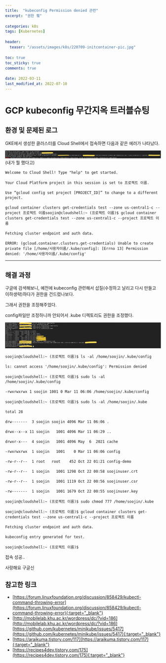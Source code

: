 ```yaml
---
title:  "kubeconfig Permission denied 관련"
excerpt: "권한 췤"

categories: k8s
tags: [Kubernetes]

header:
  teaser: "/assets/images/k8s/220709-initcontainer-pic.jpg"

toc: true
toc_sticky: true
comments: true

date: 2022-03-11
last_modified_at: 2022-07-10
---
```


# GCP kubeconfig 무간지옥 트러블슈팅

## 환경 및 문제된 로그
GKE에서 생성한 클러스터를 Cloud Shell에서 접속하면 다음과 같은 에러가 나타났다.


![GCP Cloud Shell에서 permision denied 에러가 난 상황](/assets/images/k8s/220311-kubeconfig-troubleshoot-blurred-01.jpg)
(내가 뭘 했다고)

```shell
Welcome to Cloud Shell! Type "help" to get started.

Your Cloud Platform project in this session is set to 프로젝트 이름.

Use “gcloud config set project [PROJECT_ID]” to change to a different project.

gcloud container clusters get-credentials test --zone us-central1-c --project 프로젝트 이름soojin@cloudshell:~ (프로젝트 이름)$ gcloud container clusters get-credentials test --zone us-central1-c --project 프로젝트 이름

Fetching cluster endpoint and auth data.

ERROR: (gcloud.container.clusters.get-credentials) Unable to create private file [/home/사용자이름/.kube/config]: [Errno 13] Permission denied: '/home/사용자이름/.kube/config'

```



---




## 해결 과정

구글에 검색해보니, 예전에 kubeconfig 관련해서 삽질(수정하고 날리고 다시 만들고 이하생략)하다가 권한을 건드렸나보다.

그래서 권한을 조정해주었다.

config파일만 조정하니까 안되어서 .kube 디렉토리도 권한을 조정했다.

![GCP Cloud Shell에서 permision denied 에러가 난 상황](/assets/images/k8s/220311-kubeconfig-troubleshoot-blurred-02.jpg)

```shell
soojin@cloudshell:~ (프로젝트 이름)$ ls -al /home/soojin/.kube/config

ls: cannot access '/home/soojin/.kube/config': Permission denied

soojin@cloudshell:~ (프로젝트 이름)$ sudo ls -al /home/soojin/.kube/config

-rwxrwxrwx 1 soojin 1001 0 Mar 11 06:06 /home/soojin/.kube/config

soojin@cloudshell:~ (프로젝트 이름)$ sudo ls -al /home/soojin/.kube

total 28

drw-------  3 soojin soojin 4096 Mar 11 06:06 .

drwx--x--x 11 soojin   1001 4096 Mar 11 06:29 ..

drwxr-x---  4 soojin   1001 4096 May  6  2021 cache

-rwxrwxrwx  1 soojin   1001    0 Mar 11 06:06 config

-rw-r--r--  1 root   root    452 Oct 22 01:21 config-demo

-rw-r--r--  1 soojin   1001 1298 Oct 22 00:58 soojinuser.crt

-rw-r--r--  1 soojin   1001 1119 Oct 22 00:56 soojinuser.csr

-rw-------  1 soojin   1001 1679 Oct 22 00:55 soojinuser.key

soojin@cloudshell:~ (프로젝트 이름)$ sudo chmod 777 /home/soojin/.kube

soojin@cloudshell:~ (프로젝트 이름)$ gcloud container clusters get-credentials test --zone us-central1-c --project 프로젝트 이름

Fetching cluster endpoint and auth data.

kubeconfig entry generated for test.

soojin@cloudshell:~ (프로젝트 이름)$

```

접속 성공..

사랑해요 구글신


## 참고한 링크
* [https://forum.linuxfoundation.org/discussion/858429/kubectl-command-throwing-error](https://forum.linuxfoundation.org/discussion/858429/kubectl-command-throwing-error){:target="_blank"}
* [http://mobilelab.khu.ac.kr/wordpress/dc/?vid=186](http://mobilelab.khu.ac.kr/wordpress/dc/?vid=186) [https://github.com/kubernetes/minikube/issues/5417](https://github.com/kubernetes/minikube/issues/5417){:target="_blank"}
* [https://araikuma.tistory.com/117](https://araikuma.tistory.com/117){:target="_blank"}
* [https://recipes4dev.tistory.com/175](https://recipes4dev.tistory.com/175){:target="_blank"}
